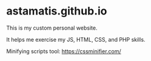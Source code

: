 # astamatis.github.io

This is my custom personal website.

It helps me exercise my JS, HTML, CSS, and PHP skills.

Minifying scripts tool: https://cssminifier.com/
